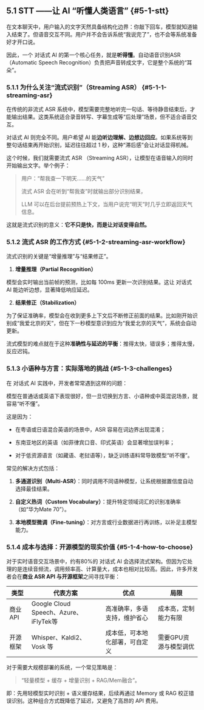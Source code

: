 ## 5.1 STT ——让 AI “听懂人类语言” {#5-1-stt}
在文本聊天中，用户输入的文字天然具备结构化边界：你敲下回车，模型就知道输入结束了。但语音交互不同。用户并不会告诉系统“我说完了”，也不会等系统准备好才开口说。

因此，一个 对话式 AI 的第一个核心任务，就是**听得懂**。自动语音识别ASR（Automatic Speech Recognition）负责把声音转成文字，它是整个系统的“耳朵”。

### 5.1.1 为什么关注“流式识别”（Streaming ASR） {#5-1-1-streaming-asr}
    

在传统的非流式 ASR 系统中，模型需要完整地听完一句话、等待静音结束后，才能输出结果。这类系统适合录音转写、字幕生成等“后处理”场景，但不适合语音交互。

对话式 AI 则完全不同。用户希望 AI 能**边听边理解、边想边回应**。如果系统等到整句话结束再开始识别，延迟往往超过 1 秒，这种“滞后感”会让对话显得机械。

这个时候，我们就需要流式 ASR （Streaming ASR），让模型在语音输入的同时开始输出文字。举个例子：

> 用户：“帮我查一下明天……的天气”
> 
> 流式 ASR 会在听到“帮我查”时就输出部分识别结果，
> 
> LLM 可以在后台提前预热上下文，当用户说完“明天”时几乎立即返回天气信息。

这就是流式识别的意义：**它不只是快，而是让对话变得自然。**

### 5.1.2 流式 ASR 的工作方式 {#5-1-2-streaming-asr-workflow}

流式识别的关键是“增量推理”与“结果修正”。

1. **增量推理（Partial Recognition）**
    

模型会实时输出当前帧的预测，比如每 100ms 更新一次识别结果。这让 对话式 AI 能边听边想，显著降低响应延迟。

2. **结果修正（Stabilization）**
    

为了保证准确率，模型会在收到更多上下文后不断修正前面的结果。比如刚开始识别成“我爱北京的天”，但在下一秒模型意识到应为“我爱北京的天气”，系统会自动更新。

流式模型的难点就在于这种**准确性与延迟的平衡**：推得太快，错误多；推得太慢，反应迟钝。

### 5.1.3 小语种与方言：实际落地的挑战 {#5-1-3-challenges}

在 对话式 AI 实践中，开发者常常遇到这样的问题：

模型在普通话或英语下表现很好，但一旦切换到方言、小语种或中英混说场景，就容易“听不懂”。

这是因为：

- 在粤语或日语混合英语的场景中，ASR 容易在词边界出现混淆；
    
- 东南亚地区的英语（如菲律宾口音、印式英语）会显著增加误判率；
    
- 对于低资源语言（如藏语、老挝语等），缺乏训练语料常导致模型“听不懂”。
    

常见的解决方式包括：

1. **多通道识别（Multi-ASR）**：同时调用不同语种模型，让系统根据置信度自动选择最佳结果。
    
2. **自定义热词（Custom Vocabulary）**：提升特定领域词汇的识别准确率（如“华为Mate 70”）。
    
3. **本地模型微调（Fine-tuning）**：对方言或行业数据进行再训练，以补足主模型能力。
    

### 5.1.4 成本与选择：开源模型的现实价值 {#5-1-4-how-to-choose}
    

对于实时语音交互场景中，约有80%的 对话式 AI 会选择流式架构。但因为它处理的是连续音频流，调用频率高、计算量大，成本也相对比较高。因此，许多开发者会在**商业 ASR API 与开源框架**之间寻找平衡：

|类型|代表方案|优点|局限|
|---|---|---|---|
|商业API|Google Cloud Speech、Azure、iFlyTek等|高准确率，多语支持，维护省心|成本高，定制能力有限|
|开源框架|Whisper、Kaldi2、Vosk 等|成本低，可本地化部署，可自定义|需要GPU资源与模型调优|

对于需要大规模部署的系统，一个常见策略是：

> “轻量模型 + 缓存 + 增量识别 + RAG/Mem融合”。

即：先用轻模型实时识别 + 语义缓存结果，后续再通过 Memory 或 RAG 校正错误识别。这种组合方式既降低了延迟，又避免了高昂的 API 费用。